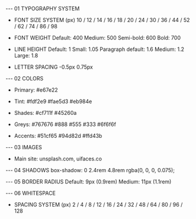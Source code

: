--- 01 TYPOGRAPHY SYSTEM

- FONT SIZE SYSTEM (px)
  10 / 12 / 14 / 16 / 18 / 20 / 24 / 30 / 36 / 44 / 52 / 62 / 74 / 86 / 98

- FONT WEIGHT
  Default: 400
  Medium: 500
  Semi-bold: 600
  Bold: 700

- LINE HEIGHT
  Default: 1
  Small: 1.05
  Paragraph default: 1.6
  Medium: 1.2
  Large: 1.8

- LETTER SPACING
  -0.5px
  0.75px

--- 02 COLORS

- Primary: #e67e22
- Tint:
  #fdf2e9
  #fae5d3
  #eb984e

- Shades:
  #cf711f
  #45260a

- Greys:
  #767676 <!--Lightest allowed on #fff-->
  #888
  #555
  #333
  #6f6f6f <!--Ligtest grey allowed on #fdf2e9-->

- Accents:
  #51cf65
  #94d82d
  #ffd43b

--- 03 IMAGES

- Main site: unsplash.com, uifaces.co

--- 04 SHADOWS
box-shadow: 0 2.4rem 4.8rem rgba(0, 0, 0, 0.075);

--- 05 BORDER RADIUS
Default: 9px (0.9rem)
Medium: 11px (1.1rem)

--- 06 WHITESPACE

- SPACING SYSTEM (px)
  2 / 4 / 8 / 12 / 16 / 24 / 32 / 48 / 64 / 80 / 96 / 128
